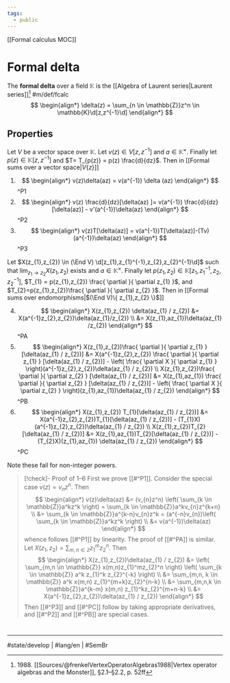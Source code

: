```yaml
---
tags:
  - public
---
```

[[Formal calculus MOC]]
# Formal delta

The **formal delta** over a field $\mathbb{K}$ is the [[Algebra of Laurent series|Laurent series]][^1988] #m/def/fcalc 
$$
\begin{align*}
\delta(z) = \sum_{n \in \mathbb{Z}}z^n \in \mathbb{K}\d[z,z^{-1}\d]
\end{align*}
$$

  [^1988]: 1988\. [[Sources/@frenkelVertexOperatorAlgebras1988|Vertex operator algebras and the Monster]], §2.1–§2.2, p. 52ff

## Properties

Let $V$ be a vector space over $\mathbb{K}$.
Let $v(z) \in V[z,z^{-1}]$ and $a \in \mathbb{K}^\times$.
Finally let $p(z) \in \mathbb{K}[z,z^{-1}]$ and $T= T_{p(z)} = p(z) \frac{d}{dz}$.
Then in [[Formal sums over a vector space|$V\{ z \}$]]
1.   $$
  \begin{align*}
  v(z)\delta(az) = v(a^{-1}) \delta (az)
  \end{align*}
  $$
  ^P1
2. $$
  \begin{align*}
  v(z) \frac{d}{dz}[\delta(az) ]= v(a^{-1}) \frac{d}{dz} [\delta(az)] - v'(a^{-1})\delta(az)
  \end{align*}
  $$
  ^P2
3. $$
  \begin{align*}
  v(z)T[\delta(az)] = v(a^{-1})T[\delta(az)]-(Tv)(a^{-1})\delta(az)
  \end{align*}
  $$
  ^P3

Let $X(z_{1},z_{2}) \in (\End V) \d[z_{1},z_{1}^{-1},z_{2},z_{2}^{-1}\d]$ such that $\lim_{ z_{1} \to z_{2} }X(z_{1},z_{2})$ exists and $a \in \mathbb{K}^\times$. 
Finally let $p(z_{1},z_{2}) \in \mathbb{K}[z_{1},z_{1}^{-1},z_{2},z_{2}^{-1}]$, $T_{1} = p(z_{1},z_{2}) \frac{ \partial }{ \partial z_{1} }$, and $T_{2}=p(z_{1},z_{2})\frac{ \partial }{ \partial z_{2} }$.
Then in [[Formal sums over endomorphisms|$(\End V)\{ z_{1},z_{2} \}$]]

4. $$
    \begin{align*}
    X(z_{1},z_{2}) \delta(az_{1} / z_{2}) &= X(a^{-1}z_{2},z_{2})\delta(az_{1}/z_{2}) \\
    &= X(z_{1},az_{1})\delta(az_{1} /z_{2})
    \end{align*}
    $$
    ^PA
5. $$
  \begin{align*}
  X(z_{1},z_{2})\frac{ \partial }{ \partial z_{1} } [\delta(az_{1} / z_{2})] 
  &= X(a^{-1}z_{2},z_{2}) \frac{ \partial }{ \partial z_{1} } [\delta(az_{1} / z_{2})] - \left( \frac{ \partial X }{ \partial z_{1} }  \right)(a^{-1}z_{2},z_{2})\delta(az_{1} / z_{2}) 
  \\
  X(z_{1},z_{2})\frac{ \partial }{ \partial z_{2} } [\delta(az_{1} / z_{2})] 
  &= X(z_{1},az_{1}) \frac{ \partial }{ \partial z_{2} } [\delta(az_{1} / z_{2})] - \left( \frac{ \partial X }{ \partial z_{2} }  \right)(z_{1},az_{1})\delta(az_{1} / z_{2})
  \end{align*}
  $$
  ^PB
6. $$
  \begin{align*}
  X(z_{1},z_{2}) T_{1}[\delta(az_{1} / z_{2})]
  &= X(a^{-1}z_{2},z_{2})T_{1}[\delta(az_{1} / z_{2})] - (T_{1}X)(a^{-1}z_{2},z_{2})\delta(az_{1} / z_{2}) \\
  X(z_{1},z_{2})T_{2}[\delta(az_{1} / z_{2})]
  &= X(z_{1},az_{1})T_{2}[\delta(az_{1} / z_{2})] - (T_{2}X)(z_{1},az_{1}) \delta(az_{1} / z_{2})
  \end{align*}
  $$
  ^PC


Note these fail for non-integer powers.

> [!check]- Proof of 1–6
> First we prove [[#^P1]].
> Consider the special case $v(z) = v_{n}z^n$. Then
> $$
> \begin{align*}
> v(z)\delta(az) &= (v_{n}z^n) \left( \sum_{k \in \mathbb{Z}}a^kz^k \right)
> = \sum_{k \in \mathbb{Z}}a^kv_{n}z^{k+n} \\
> &= \sum_{k \in \mathbb{Z}}a^{k-n}v_{n}z^k
> = (a^{-n}v_{n})\left( \sum_{k \in \mathbb{Z}}a^kz^k \right) \\
> &= v(a^{-1})\delta(az)
> \end{align*}
> $$
> whence follows [[#^P1]] by linearity.
> The proof of [[#^PA]] is similar.
> Let $X(z_{1},z_{2}) = \sum_{m,n \in \mathbb{Z}}z_{1}^mz_{2}^n$. Then
> $$
> \begin{align*}
> X(z_{1},z_{2})\delta(az_{1} / z_{2}) 
> &= \left( \sum_{m,n \in \mathbb{Z}} x(m,n)z_{1}^mz_{2}^n \right) \left( \sum_{k \in \mathbb{Z}} a^k z_{1}^k z_{2}^{-k} \right) \\
> &= \sum_{m,n, k \in \mathbb{Z}} a^k x(m,n) z_{1}^{m+k}z_{2}^{n-k} \\
> &= \sum_{m,n,k \in \mathbb{Z}}a^{k-m} x(m,n) z_{1}^kz_{2}^{m+n-k} \\
> &= X(a^{-1}z_{2},z_{2})\delta(az_{1} / z_{2})
> \end{align*}
> $$
> Then [[#^P3]] and [[#^PC]] follow by taking appropriate derivatives, and [[#^P2]] and [[#^PB]] are special cases. <span class="QED"/>


#
---
#state/develop | #lang/en | #SemBr
